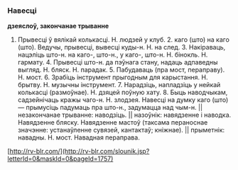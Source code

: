 ### Навесці
**дзеяслоў, закончанае трыванне**

1. Прывесці ў вялікай колькасці. Н. людзей у клуб. 2. каго (што) на каго (што). Ведучы, прывесці, вывесці куды-н. Н. на след. 3. Накіраваць, нацэліць што-н. на каго-, што-н., у каго-, што-н. Н. бінокль. Н. гармату. 4. Прывесці што-н. да пэўнага стану, надаць адпаведны выгляд. Н. бляск. Н. парадак. 5. Пабудаваць (пра мост, пераправу). Н. мост. 6. Зрабіць інструмент прыгодным для карыстання. Н. брытву. Н. музычны інструмент. 7. Нарадзіць, напладзіць у нейкай колькасці (размоўнае). Н. дзяцей поўную хату. 8. Быць наводчыкам, садзейнічаць кражы чаго-н. Н. злодзея. Навесці на думку каго (што) — прымусіць падумаць пра што-н., задумацца над чым-н. || незакончанае трыванне: наводзіць. || назоўнік: навядзенне і наводка. Навядзенне бляску. Навядзенне мастоў (таксама пераноснае значэнне: устанаўленне сувязей, кантактаў; кніжнае). || прыметнік: навадны. Н. мост. Навадная пераправа.

<a rel="author">[http://rv-blr.com/](http://rv-blr.com/slounik.jsp?letterId=0&maskId=0&pageId=1757)</a>

